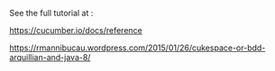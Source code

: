 See the full tutorial at :



https://cucumber.io/docs/reference

https://rmannibucau.wordpress.com/2015/01/26/cukespace-or-bdd-arquillian-and-java-8/
